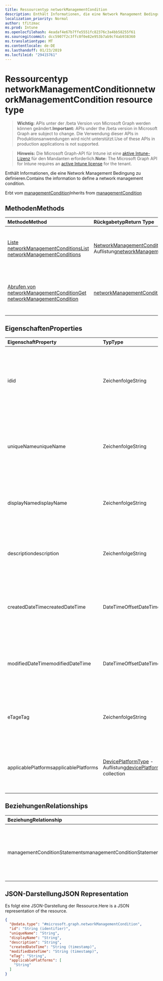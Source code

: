```yaml
---
title: Ressourcentyp networkManagementCondition
description: Enthält Informationen, die eine Network Management Bedingung zu definieren.
localization_priority: Normal
author: tfitzmac
ms.prod: Intune
ms.openlocfilehash: 4eadaf4e67b7ffe5551fc82376c3a4bb58255f61
ms.sourcegitcommit: dcc5907f2c3ffc0f0e82e953b7ab9cf4ab938360
ms.translationtype: MT
ms.contentlocale: de-DE
ms.lasthandoff: 01/23/2019
ms.locfileid: "29415761"
---
```

# <a name="networkmanagementcondition-resource-type"></a><span data-ttu-id="f6d80-103">Ressourcentyp networkManagementCondition</span><span class="sxs-lookup"><span data-stu-id="f6d80-103">networkManagementCondition resource type</span></span>

> <span data-ttu-id="f6d80-104">**Wichtig:** APIs unter der /beta Version von Microsoft Graph werden können geändert.</span><span class="sxs-lookup"><span data-stu-id="f6d80-104">**Important:** APIs under the /beta version in Microsoft Graph are subject to change.</span></span> <span data-ttu-id="f6d80-105">Die Verwendung dieser APIs in Produktionsanwendungen wird nicht unterstützt.</span><span class="sxs-lookup"><span data-stu-id="f6d80-105">Use of these APIs in production applications is not supported.</span></span>

> <span data-ttu-id="f6d80-106">**Hinweis:** Die Microsoft Graph-API für Intune ist eine [aktive Intune-Lizenz](https://go.microsoft.com/fwlink/?linkid=839381) für den Mandanten erforderlich.</span><span class="sxs-lookup"><span data-stu-id="f6d80-106">**Note:** The Microsoft Graph API for Intune requires an [active Intune license](https://go.microsoft.com/fwlink/?linkid=839381) for the tenant.</span></span>

<span data-ttu-id="f6d80-107">Enthält Informationen, die eine Network Management Bedingung zu definieren.</span><span class="sxs-lookup"><span data-stu-id="f6d80-107">Contains the information to define a network management condition.</span></span>


<span data-ttu-id="f6d80-108">Erbt vom [managementCondition](../resources/intune-fencing-managementcondition.md)</span><span class="sxs-lookup"><span data-stu-id="f6d80-108">Inherits from [managementCondition](../resources/intune-fencing-managementcondition.md)</span></span>

## <a name="methods"></a><span data-ttu-id="f6d80-109">Methoden</span><span class="sxs-lookup"><span data-stu-id="f6d80-109">Methods</span></span>
|<span data-ttu-id="f6d80-110">Methode</span><span class="sxs-lookup"><span data-stu-id="f6d80-110">Method</span></span>|<span data-ttu-id="f6d80-111">Rückgabetyp</span><span class="sxs-lookup"><span data-stu-id="f6d80-111">Return Type</span></span>|<span data-ttu-id="f6d80-112">Beschreibung</span><span class="sxs-lookup"><span data-stu-id="f6d80-112">Description</span></span>|
|:---|:---|:---|
|[<span data-ttu-id="f6d80-113">Liste networkManagementConditions</span><span class="sxs-lookup"><span data-stu-id="f6d80-113">List networkManagementConditions</span></span>](../api/intune-fencing-networkmanagementcondition-list.md)|<span data-ttu-id="f6d80-114">[NetworkManagementCondition](../resources/intune-fencing-networkmanagementcondition.md) -Auflistung</span><span class="sxs-lookup"><span data-stu-id="f6d80-114">[networkManagementCondition](../resources/intune-fencing-networkmanagementcondition.md) collection</span></span>|<span data-ttu-id="f6d80-115">Listeneigenschaften und Beziehungen der [NetworkManagementCondition](../resources/intune-fencing-networkmanagementcondition.md) -Objekte.</span><span class="sxs-lookup"><span data-stu-id="f6d80-115">List properties and relationships of the [networkManagementCondition](../resources/intune-fencing-networkmanagementcondition.md) objects.</span></span>|
|[<span data-ttu-id="f6d80-116">Abrufen von networkManagementCondition</span><span class="sxs-lookup"><span data-stu-id="f6d80-116">Get networkManagementCondition</span></span>](../api/intune-fencing-networkmanagementcondition-get.md)|[<span data-ttu-id="f6d80-117">networkManagementCondition</span><span class="sxs-lookup"><span data-stu-id="f6d80-117">networkManagementCondition</span></span>](../resources/intune-fencing-networkmanagementcondition.md)|<span data-ttu-id="f6d80-118">Lesen Sie Eigenschaften und Beziehungen des [NetworkManagementCondition](../resources/intune-fencing-networkmanagementcondition.md) -Objekts.</span><span class="sxs-lookup"><span data-stu-id="f6d80-118">Read properties and relationships of the [networkManagementCondition](../resources/intune-fencing-networkmanagementcondition.md) object.</span></span>|

## <a name="properties"></a><span data-ttu-id="f6d80-119">Eigenschaften</span><span class="sxs-lookup"><span data-stu-id="f6d80-119">Properties</span></span>
|<span data-ttu-id="f6d80-120">Eigenschaft</span><span class="sxs-lookup"><span data-stu-id="f6d80-120">Property</span></span>|<span data-ttu-id="f6d80-121">Typ</span><span class="sxs-lookup"><span data-stu-id="f6d80-121">Type</span></span>|<span data-ttu-id="f6d80-122">Beschreibung</span><span class="sxs-lookup"><span data-stu-id="f6d80-122">Description</span></span>|
|:---|:---|:---|
|<span data-ttu-id="f6d80-123">id</span><span class="sxs-lookup"><span data-stu-id="f6d80-123">id</span></span>|<span data-ttu-id="f6d80-124">Zeichenfolge</span><span class="sxs-lookup"><span data-stu-id="f6d80-124">String</span></span>|<span data-ttu-id="f6d80-125">Eindeutiger Bezeichner für die Bedingung Management.</span><span class="sxs-lookup"><span data-stu-id="f6d80-125">Unique identifier for the management condition.</span></span> <span data-ttu-id="f6d80-126">System generierten Wert, die beim Erstellen zugewiesen.</span><span class="sxs-lookup"><span data-stu-id="f6d80-126">System generated value assigned when created.</span></span> <span data-ttu-id="f6d80-127">Geerbt von [managementCondition](../resources/intune-fencing-managementcondition.md)</span><span class="sxs-lookup"><span data-stu-id="f6d80-127">Inherited from [managementCondition](../resources/intune-fencing-managementcondition.md)</span></span>|
|<span data-ttu-id="f6d80-128">uniqueName</span><span class="sxs-lookup"><span data-stu-id="f6d80-128">uniqueName</span></span>|<span data-ttu-id="f6d80-129">Zeichenfolge</span><span class="sxs-lookup"><span data-stu-id="f6d80-129">String</span></span>|<span data-ttu-id="f6d80-130">Eindeutiger Name für die Bedingung Management.</span><span class="sxs-lookup"><span data-stu-id="f6d80-130">Unique name for the management condition.</span></span> <span data-ttu-id="f6d80-131">In Management Bedingung Ausdrücken verwendet.</span><span class="sxs-lookup"><span data-stu-id="f6d80-131">Used in management condition expressions.</span></span> <span data-ttu-id="f6d80-132">Geerbt von [managementCondition](../resources/intune-fencing-managementcondition.md)</span><span class="sxs-lookup"><span data-stu-id="f6d80-132">Inherited from [managementCondition](../resources/intune-fencing-managementcondition.md)</span></span>|
|<span data-ttu-id="f6d80-133">displayName</span><span class="sxs-lookup"><span data-stu-id="f6d80-133">displayName</span></span>|<span data-ttu-id="f6d80-134">Zeichenfolge</span><span class="sxs-lookup"><span data-stu-id="f6d80-134">String</span></span>|<span data-ttu-id="f6d80-135">Der Administrator definierter Name der Bedingung Management.</span><span class="sxs-lookup"><span data-stu-id="f6d80-135">The admin defined name of the management condition.</span></span> <span data-ttu-id="f6d80-136">Geerbt von [managementCondition](../resources/intune-fencing-managementcondition.md)</span><span class="sxs-lookup"><span data-stu-id="f6d80-136">Inherited from [managementCondition](../resources/intune-fencing-managementcondition.md)</span></span>|
|<span data-ttu-id="f6d80-137">description</span><span class="sxs-lookup"><span data-stu-id="f6d80-137">description</span></span>|<span data-ttu-id="f6d80-138">Zeichenfolge</span><span class="sxs-lookup"><span data-stu-id="f6d80-138">String</span></span>|<span data-ttu-id="f6d80-139">Der Administrator definiert die Beschreibung der Bedingung Management.</span><span class="sxs-lookup"><span data-stu-id="f6d80-139">The admin defined description of the management condition.</span></span> <span data-ttu-id="f6d80-140">Geerbt von [managementCondition](../resources/intune-fencing-managementcondition.md)</span><span class="sxs-lookup"><span data-stu-id="f6d80-140">Inherited from [managementCondition](../resources/intune-fencing-managementcondition.md)</span></span>|
|<span data-ttu-id="f6d80-141">createdDateTime</span><span class="sxs-lookup"><span data-stu-id="f6d80-141">createdDateTime</span></span>|<span data-ttu-id="f6d80-142">DateTimeOffset</span><span class="sxs-lookup"><span data-stu-id="f6d80-142">DateTimeOffset</span></span>|<span data-ttu-id="f6d80-143">Der Zeitpunkt, an die Bedingung Management erstellt wurde.</span><span class="sxs-lookup"><span data-stu-id="f6d80-143">The time the management condition was created.</span></span> <span data-ttu-id="f6d80-144">Generierte Service-Seite.</span><span class="sxs-lookup"><span data-stu-id="f6d80-144">Generated service side.</span></span> <span data-ttu-id="f6d80-145">Geerbt von [managementCondition](../resources/intune-fencing-managementcondition.md)</span><span class="sxs-lookup"><span data-stu-id="f6d80-145">Inherited from [managementCondition](../resources/intune-fencing-managementcondition.md)</span></span>|
|<span data-ttu-id="f6d80-146">modifiedDateTime</span><span class="sxs-lookup"><span data-stu-id="f6d80-146">modifiedDateTime</span></span>|<span data-ttu-id="f6d80-147">DateTimeOffset</span><span class="sxs-lookup"><span data-stu-id="f6d80-147">DateTimeOffset</span></span>|<span data-ttu-id="f6d80-148">Die Zeit, die die Bedingung Management zuletzt geändert wurde.</span><span class="sxs-lookup"><span data-stu-id="f6d80-148">The time the management condition was last modified.</span></span> <span data-ttu-id="f6d80-149">Aktualisierte Service-Seite.</span><span class="sxs-lookup"><span data-stu-id="f6d80-149">Updated service side.</span></span> <span data-ttu-id="f6d80-150">Geerbt von [managementCondition](../resources/intune-fencing-managementcondition.md)</span><span class="sxs-lookup"><span data-stu-id="f6d80-150">Inherited from [managementCondition](../resources/intune-fencing-managementcondition.md)</span></span>|
|<span data-ttu-id="f6d80-151">eTag</span><span class="sxs-lookup"><span data-stu-id="f6d80-151">eTag</span></span>|<span data-ttu-id="f6d80-152">Zeichenfolge</span><span class="sxs-lookup"><span data-stu-id="f6d80-152">String</span></span>|<span data-ttu-id="f6d80-153">ETag der Bedingung Management.</span><span class="sxs-lookup"><span data-stu-id="f6d80-153">ETag of the management condition.</span></span> <span data-ttu-id="f6d80-154">Aktualisierte Service-Seite.</span><span class="sxs-lookup"><span data-stu-id="f6d80-154">Updated service side.</span></span> <span data-ttu-id="f6d80-155">Geerbt von [managementCondition](../resources/intune-fencing-managementcondition.md)</span><span class="sxs-lookup"><span data-stu-id="f6d80-155">Inherited from [managementCondition](../resources/intune-fencing-managementcondition.md)</span></span>|
|<span data-ttu-id="f6d80-156">applicablePlatforms</span><span class="sxs-lookup"><span data-stu-id="f6d80-156">applicablePlatforms</span></span>|<span data-ttu-id="f6d80-157">[DevicePlatformType](../resources/intune-shared-deviceplatformtype.md) -Auflistung</span><span class="sxs-lookup"><span data-stu-id="f6d80-157">[devicePlatformType](../resources/intune-shared-deviceplatformtype.md) collection</span></span>|<span data-ttu-id="f6d80-158">Die entsprechenden Plattformen für diese Bedingung Management.</span><span class="sxs-lookup"><span data-stu-id="f6d80-158">The applicable platforms for this management condition.</span></span> <span data-ttu-id="f6d80-159">Geerbt von [managementCondition](../resources/intune-fencing-managementcondition.md)</span><span class="sxs-lookup"><span data-stu-id="f6d80-159">Inherited from [managementCondition](../resources/intune-fencing-managementcondition.md)</span></span>|

## <a name="relationships"></a><span data-ttu-id="f6d80-160">Beziehungen</span><span class="sxs-lookup"><span data-stu-id="f6d80-160">Relationships</span></span>
|<span data-ttu-id="f6d80-161">Beziehung</span><span class="sxs-lookup"><span data-stu-id="f6d80-161">Relationship</span></span>|<span data-ttu-id="f6d80-162">Typ</span><span class="sxs-lookup"><span data-stu-id="f6d80-162">Type</span></span>|<span data-ttu-id="f6d80-163">Beschreibung</span><span class="sxs-lookup"><span data-stu-id="f6d80-163">Description</span></span>|
|:---|:---|:---|
|<span data-ttu-id="f6d80-164">managementConditionStatements</span><span class="sxs-lookup"><span data-stu-id="f6d80-164">managementConditionStatements</span></span>|<span data-ttu-id="f6d80-165">[ManagementConditionStatement](../resources/intune-fencing-managementconditionstatement.md) -Auflistung</span><span class="sxs-lookup"><span data-stu-id="f6d80-165">[managementConditionStatement](../resources/intune-fencing-managementconditionstatement.md) collection</span></span>|<span data-ttu-id="f6d80-166">Die Bedingung Management Anweisungen, die Bedingung Management zugeordnet ist.</span><span class="sxs-lookup"><span data-stu-id="f6d80-166">The management condition statements associated to the management condition.</span></span> <span data-ttu-id="f6d80-167">Geerbt von [managementCondition](../resources/intune-fencing-managementcondition.md)</span><span class="sxs-lookup"><span data-stu-id="f6d80-167">Inherited from [managementCondition](../resources/intune-fencing-managementcondition.md)</span></span>|

## <a name="json-representation"></a><span data-ttu-id="f6d80-168">JSON-Darstellung</span><span class="sxs-lookup"><span data-stu-id="f6d80-168">JSON Representation</span></span>
<span data-ttu-id="f6d80-169">Es folgt eine JSON-Darstellung der Ressource.</span><span class="sxs-lookup"><span data-stu-id="f6d80-169">Here is a JSON representation of the resource.</span></span>
<!-- {
  "blockType": "resource",
  "keyProperty": "id",
  "@odata.type": "microsoft.graph.networkManagementCondition"
}
-->
``` json
{
  "@odata.type": "#microsoft.graph.networkManagementCondition",
  "id": "String (identifier)",
  "uniqueName": "String",
  "displayName": "String",
  "description": "String",
  "createdDateTime": "String (timestamp)",
  "modifiedDateTime": "String (timestamp)",
  "eTag": "String",
  "applicablePlatforms": [
    "String"
  ]
}
```




